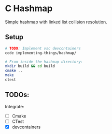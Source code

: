 # C Hashmap

Simple hashmap with linked list collision resolution.

## Setup

```bash
# TODO: Implement vsc devcontainers
code implementing-things/hashmap/

# From inside the hashmap directory:
mkdir build && cd build
cmake ..
make
ctest
```

## TODOs:

Integrate: 

- [ ] Cmake
- [ ] CTest
- [x] devcontainers
